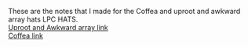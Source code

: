 These are the notes that I made for the Coffea and uproot and awkward array hats LPC HATS. <br/>
[Uproot and Awkward array link](https://indico.cern.ch/event/1186883/) <br/>
[Coffea link](https://indico.cern.ch/event/1297678/) <br/>
